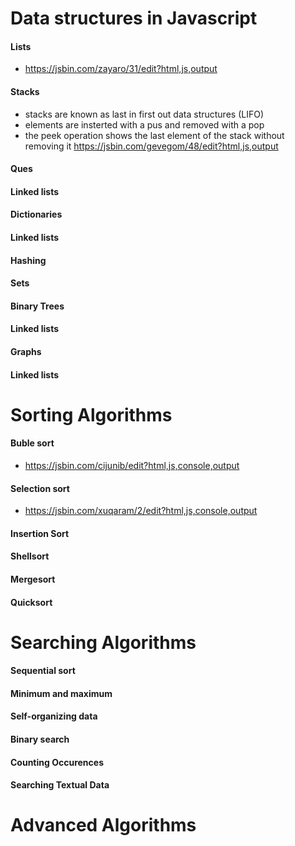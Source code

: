 # Data structures in Javascript
#### Lists
- https://jsbin.com/zayaro/31/edit?html,js,output

#### Stacks
- stacks are known as last in first out data structures (LIFO)
- elements are insterted with a pus and removed with a pop
- the peek operation shows the last element of the stack without removing it
https://jsbin.com/gevegom/48/edit?html,js,output

#### Ques
#### Linked lists
#### Dictionaries
#### Linked lists
#### Hashing
#### Sets
#### Binary Trees
#### Linked lists
#### Graphs
#### Linked lists


# Sorting Algorithms
#### Buble sort
- https://jsbin.com/cijunib/edit?html,js,console,output

#### Selection sort
- https://jsbin.com/xuqaram/2/edit?html,js,console,output

#### Insertion Sort

#### Shellsort
#### Mergesort
#### Quicksort


# Searching Algorithms
#### Sequential sort
#### Minimum and maximum
#### Self-organizing data
#### Binary search
#### Counting Occurences
#### Searching Textual Data


# Advanced Algorithms
